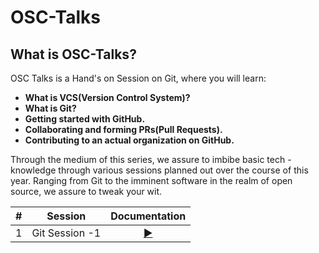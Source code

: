 # OSC-Talks
## What is OSC-Talks?
OSC Talks is a Hand's on Session on Git, where you will learn:
- **What is VCS(Version Control System)?**
- **What is Git?**
- **Getting started with GitHub.**
- **Collaborating and forming PRs(Pull Requests).**
- **Contributing to an actual organization on GitHub.**

Through the medium of this series, we assure to imbibe basic tech - knowledge through various sessions planned out over the course of this year. Ranging from Git to the imminent software in the realm of open source, we assure to tweak your wit. 



| # | Session | Documentation |
|:-----:| :-----: | :-----------: |
| 1 | Git Session -1 | [:arrow_forward:](https://github.com/Open-Source-Community-VIT-AP/OSC-Talks/blob/main/OSC-Talks-Session-1/README.md#git-session-1) |

